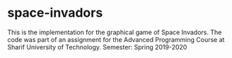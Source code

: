 # space-invadors
This is the implementation for the graphical game of Space Invadors. The code was part of an assignment for the Advanced Programming Course at Sharif University of Technology.
Semester: Spring 2019-2020
